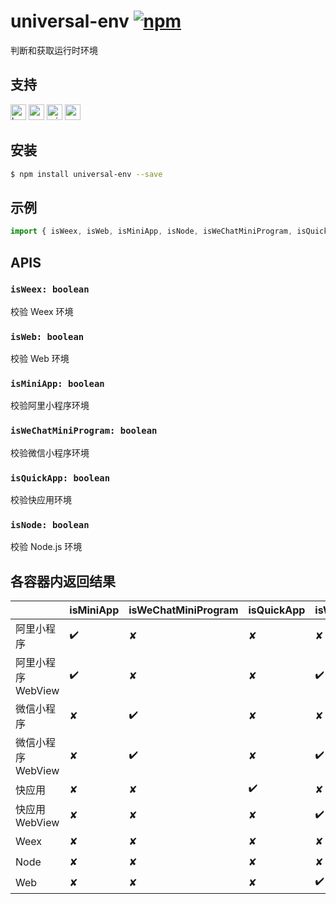 # universal-env [![npm](https://img.shields.io/npm/v/universal-env.svg)](https://www.npmjs.com/package/universal-env)

判断和获取运行时环境

## 支持
<img alt="browser" src="https://gw.alicdn.com/tfs/TB1uYFobGSs3KVjSZPiXXcsiVXa-200-200.svg" width="25px" height="25px" /> <img alt="weex" src="https://gw.alicdn.com/tfs/TB1jM0ebMaH3KVjSZFjXXcFWpXa-200-200.svg" width="25px" height="25px" /> <img alt="miniApp" src="https://gw.alicdn.com/tfs/TB1bBpmbRCw3KVjSZFuXXcAOpXa-200-200.svg" width="25px" height="25px" /> <img alt="wechatMiniprogram" src="https://img.alicdn.com/tfs/TB1slcYdxv1gK0jSZFFXXb0sXXa-200-200.svg" width="25px" height="25px">

## 安装
```bash
$ npm install universal-env --save
```

## 示例
```javascript
import { isWeex, isWeb, isMiniApp, isNode, isWeChatMiniProgram, isQuickApp } from 'universal-env';

```

## APIS
### `isWeex: boolean`
校验 Weex 环境

### `isWeb: boolean`
校验 Web 环境

### `isMiniApp: boolean`
校验阿里小程序环境

### `isWeChatMiniProgram: boolean`
校验微信小程序环境

### `isQuickApp: boolean`
校验快应用环境

### `isNode: boolean`
校验 Node.js 环境

## 各容器内返回结果

|                    | isMiniApp | isWeChatMiniProgram | isQuickApp | isWeb | isWeex | isNode |
| ------------------ | --------- | ------------------- | ---------- | ----- | ------ | ------ |
| 阿里小程序           | ✔️         | ✘                   | ✘          | ✘     | ✘      | ✘      |
| 阿里小程序 WebView   | ✔️         | ✘                   | ✘          | ✔️     | ✘      | ✘      |
| 微信小程序           | ✘         | ✔️                   | ✘          | ✘     | ✘      | ✘      |
| 微信小程序 WebView   | ✘         | ✔️                   | ✘          | ✔️     | ✘      | ✘      |
| 快应用              | ✘         | ✘                   | ✔️           | ✘     | ✘      | ✘      |
| 快应用 WebView      | ✘         | ✘                   | ✘           | ✔️     | ✘      | ✘      |
| Weex               | ✘         | ✘                   | ✘           | ✘     | ✔️      | ✘      |
| Node               | ✘         | ✘                   | ✘           | ✘     | ✘      | ✔️      |
| Web                | ✘         | ✘                   | ✘           | ✔️     | ✘      | ✘      |



